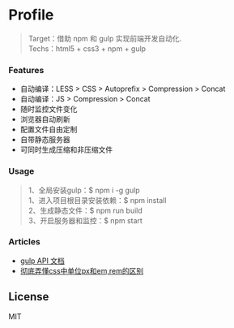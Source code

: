 # Profile
> Target：借助 npm 和 gulp 实现前端开发自动化.  
> Techs：html5 + css3 + npm + gulp

### Features
* 自动编译：LESS > CSS > Autoprefix > Compression > Concat
* 自动编译：JS > Compression > Concat
* 随时监控文件变化
* 浏览器自动刷新
* 配置文件自由定制
* 自带静态服务器
* 可同时生成压缩和非压缩文件

### Usage
> 1、全局安装gulp：$ npm i -g gulp  
> 1、进入项目根目录安装依赖：$ npm install  
> 2、生成静态文件：$ npm run build  
> 3、开启服务器和监控：$ npm start  
 

### Articles
* [gulp API 文档](http://www.gulpjs.com.cn/docs/api/)
* [彻底弄懂css中单位px和em,rem的区别](http://www.cnblogs.com/leejersey/p/3662612.html)

License
----

MIT

